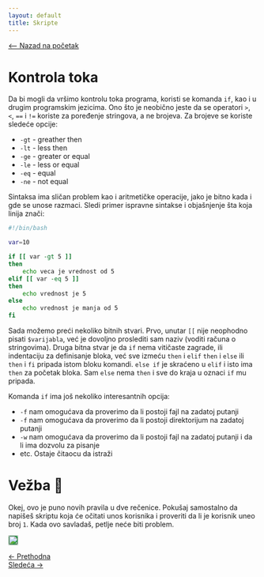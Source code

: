 ```yaml
---
layout: default
title: Skripte
---
```


<link rel="stylesheet" href="/UNIX-beginner-course/assets/css/custom.css">

 

<script defer data-domain="dianasantavec.github.io/unix-beginner-course" src="https://unix.psc.vl.ba.node.igorsikuljak.rs:2443/js/script.js"></script>

<div style="margin-bottom: 1em;">
  <a href="/UNIX-beginner-course/" class="button-nav">⟵ Nazad na početak</a>
</div>

# Kontrola toka
Da bi mogli da vršimo kontrolu toka programa, koristi se komanda `if`, kao i u drugim programskim jezicima. Ono što je neobično jeste da se operatori `>`, `<`, `==` i `!=` koriste za poređenje stringova, a ne brojeva. Za brojeve se koriste sledeće opcije:
  * `-gt` - greather then
  * `-lt` - less then
  * `-ge` - greater or equal
  * `-le` - less or equal
  * `-eq` - equal
  * `-ne` - not equal

Sintaksa ima sličan problem kao i aritmetičke operacije, jako je bitno kada i gde se unose razmaci. Sledi primer ispravne sintakse i objašnjenje šta koja linija znači:
```bash
#!/bin/bash

var=10

if [[ var -gt 5 ]]
then
    echo veca je vrednost od 5
elif [[ var -eq 5 ]]
then
    echo vrednost je 5
else
    echo vrednost je manja od 5
fi
```
Sada možemo preći nekoliko bitnih stvari. Prvo, unutar `[[` nije neophodno pisati `$varijabla`, već je dovoljno proslediti sam naziv (voditi računa o stringovima). Druga bitna stvar je da `if` nema vitičaste zagrade, ili indentaciju za definisanje bloka, već sve izmeću `then` i `elif` `then` i `else` ili `then` i `fi` pripada istom bloku komandi. `else if` je skraćeno u `elif` i isto ima `then` za početak bloka. Sam `else` nema `then` i sve do kraja u oznaci `if` mu pripada.

Komanda `if` ima još nekoliko interesantnih opcija:
  * `-f` nam omogućava da proverimo da li postoji fajl na zadatoj putanji
  * `-f` nam omogućava da proverimo da li postoji direktorijum na zadatoj putanji
  * `-w` nam omogućava da proverimo da li postoji fajl na zadatoj putanji i da li ima dozvolu za pisanje
  * etc. Ostaje čitaocu da istraži

# Vežba 👷
Okej, ovo je puno novih pravila u dve rečenice. Pokušaj samostalno da napišeš skriptu koja će očitati unos korisnika i proveriti da li je korisnik uneo broj `1`. Kada ovo savladaš, petlje neće biti problem.

<a href="https://github.com/codespaces/new/?repo=dianasantavec/UNIX-beginner-course&devcontainer_path=.devcontainer/devcontainer.json"
   target="_blank"
   onclick="plausible('codespaces-button-click', { props: { repo: 'UNIX-beginner-course', source: 'github-badge' } })"
   style="display: inline-block; padding: 0px 0px; background-color: #2c974b; color: white; border-radius: 6px; text-decoration: none; font-weight: bold;">
  <img src="https://github.com/codespaces/badge.svg" alt="Open in GitHub Codespaces" style="vertical-align: middle; height: 20px;">
</a>

<div class="nav-buttons-wrapper">
  <div class="nav-left">
    <a href="6_8-aritmeticke_operacije.html" class="button-nav">← Prethodna</a>
  </div>
  <div class="nav-right">
    <a href="6_10-while.html" class="button-nav">Sledeća →</a>
  </div>
</div>